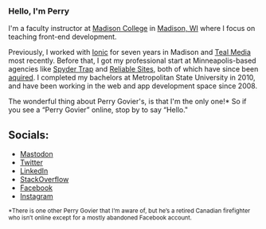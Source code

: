 ### Hello, I'm Perry

I'm a faculty instructor at [Madison College](https://madisoncollege.edu) in [Madison, WI](https://www.instagram.com/cityofmadison/?hl=en) where I focus on teaching front-end development. 

Previously, I worked with [Ionic](https://ionic.io) for seven years in Madison and [Teal Media](https://tealmedia.com) most recently. Before that, I got my professional start at Minneapolis-based agencies like [Spyder Trap](https://www.linkedin.com/company/spydertrap/about/) and [Reliable Sites](https://www.linkedin.com/company/reliable-sites/), both of which have since been [aquired](https://tcbmag.com/bright-health-acquires-marketing-agency-spyder-trap/). I completed my bachelors at Metropolitan State University in 2010, and have been working in the web and app development space since 2008. 

The wonderful thing about Perry Govier's, is that I'm the only one!* So if you see a “Perry Govier” online, stop by to say “Hello."


## Socials:

- <a rel="me" href="https://mastodon.social/@perrygovier">Mastodon</a>
- [Twitter](https://twitter.com/perrygovier)
- [LinkedIn](https://linkedin.com/in/perrygovier)
- [StackOverflow](https://stackoverflow.com/users/879459/perry)
- [Facebook](https://www.facebook.com/perrygovier)
- [Instagram](https://instagram.com/perrygovier)

<sub>*There is one other Perry Govier that I’m aware of, but he’s a retired Canadian firefighter who isn’t online except for a mostly abandoned Facebook account.</sub>
